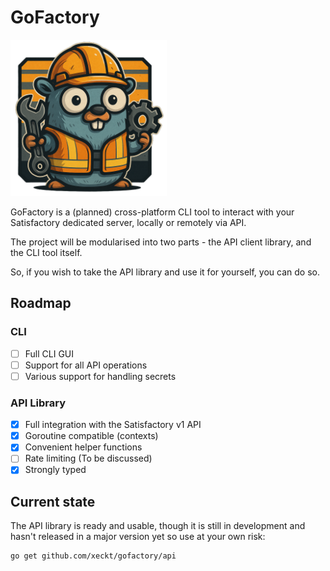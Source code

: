 # GoFactory

<img src="./logo.png" width=250 height =250>

GoFactory is a (planned) cross-platform CLI tool to interact with your Satisfactory dedicated server, locally or remotely via API.

The project will be modularised into two parts - the API client library, and the CLI tool itself. 

So, if you wish to take the API library and use it for yourself, you can do so.

## Roadmap

### CLI

- [ ] Full CLI GUI
- [ ] Support for all API operations
- [ ] Various support for handling secrets

### API Library 
- [x] Full integration with the Satisfactory v1 API
- [x] Goroutine compatible (contexts)
- [x] Convenient helper functions
- [ ] Rate limiting (To be discussed)
- [x] Strongly typed

## Current state

The API library is ready and usable, though it is still in development and hasn't released in a major version yet so
use at your own risk:
```bash
go get github.com/xeckt/gofactory/api
```